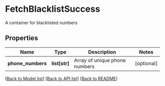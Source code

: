 # FetchBlacklistSuccess

A container for blacklisted numbers
## Properties
Name | Type | Description | Notes
------------ | ------------- | ------------- | -------------
**phone_numbers** | **list[str]** | Array of unique phone numbers | [optional] 

[[Back to Model list]](../README.md#documentation-for-models) [[Back to API list]](../README.md#documentation-for-api-endpoints) [[Back to README]](../README.md)


